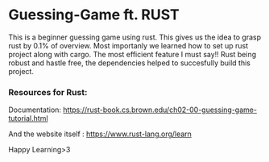 # Guessing-Game ft. RUST
This is a beginner guessing game using rust. This gives us the idea to grasp rust by 0.1% of overview. Most importanly we learned how to set up rust project along with cargo. The most efficient feature I must say!!  Rust being robust and hastle free, the dependencies helped to succesfully build this project.

### Resources for Rust:
Documentation: https://rust-book.cs.brown.edu/ch02-00-guessing-game-tutorial.html

And the website itself : https://www.rust-lang.org/learn

Happy Learning>3
